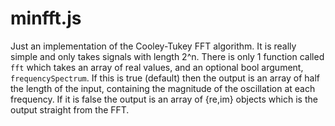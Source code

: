 # minfft.js

Just an implementation of the Cooley-Tukey FFT algorithm. It is really simple and only takes signals with length 2^n. There is only 1 function called `fft` which takes an array of real values, and an optional bool argument, `frequencySpectrum`. If this is true (default) then the output is an array of half the length of the input, containing the magnitude of the oscillation at each frequency. If it is false the output is an array of {re,im} objects which is the output straight from the FFT.
